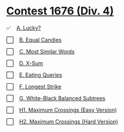 # [Contest 1676 (Div. 4)](https://codeforces.com/contest/1676)

✅ &ensp; [A. Lucky?](https://codeforces.com/contest/1676/problem/A)

⬜ &ensp; [B. Equal Candies](https://codeforces.com/contest/1676/problem/B)

⬜ &ensp; [C. Most Similar Words](https://codeforces.com/contest/1676/problem/C)

⬜ &ensp; [D. X-Sum](https://codeforces.com/contest/1676/problem/D)

⬜ &ensp; [E. Eating Queries](https://codeforces.com/contest/1676/problem/E)

⬜ &ensp; [F. Longest Strike](https://codeforces.com/contest/1676/problem/F)

⬜ &ensp; [G. White-Black Balanced Subtrees](https://codeforces.com/contest/1676/problem/G)

⬜ &ensp; [H1. Maximum Crossings (Easy Version)](https://codeforces.com/contest/1676/problem/H1)

⬜ &ensp; [H2. Maximum Crossings (Hard Version)](https://codeforces.com/contest/1676/problem/H2)